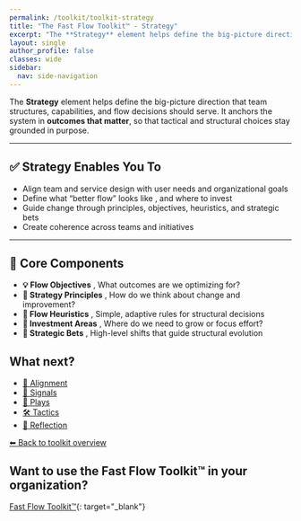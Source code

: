 ```yaml
---
permalink: /toolkit/toolkit-strategy
title: "The Fast Flow Toolkit™️ - Strategy"
excerpt: "The **Strategy** element helps define the big-picture direction that team structures, capabilities, and flow decisions should serve. It anchors the system in **outcomes that matter**, so that tactical and structural choices stay grounded in purpose."
layout: single
author_profile: false
classes: wide
sidebar:
  nav: side-navigation
---
```


The **Strategy** element helps define the big-picture direction that team structures, capabilities, and flow decisions should serve. It anchors the system in **outcomes that matter**, so that tactical and structural choices stay grounded in purpose.

---

## ✅ Strategy Enables You To

- Align team and service design with user needs and organizational goals  
- Define what “better flow” looks like , and where to invest  
- Guide change through principles, objectives, heuristics, and strategic bets  
- Create coherence across teams and initiatives  

---

## 🧩 Core Components

- **💡 Flow Objectives** , What outcomes are we optimizing for?  
- **📌 Strategy Principles** , How do we think about change and improvement?  
- **🧠 Flow Heuristics** , Simple, adaptive rules for structural decisions  
- **💸 Investment Areas** , Where do we need to grow or focus effort?  
- **🎯 Strategic Bets** , High-level shifts that guide structural evolution

## What next?

- [🔄 Alignment](/toolkit/toolkit-alignment)
- [📡 Signals](/toolkit/toolkit-signals)
- [🎯 Plays](/toolkit/toolkit-plays)
- [🛠️ Tactics](/toolkit/toolkit-tactics)
- [🔁 Reflection](/toolkit/toolkit-reflection)

[⬅ Back to toolkit overview](/toolkit/toolkit-overview)

## Want to use the Fast Flow Toolkit™️ in your organization?

[Fast Flow Toolkit™️](https://fastflowtoolkit.com){: target="_blank"}
